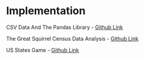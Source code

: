 # Implementation

CSV Data And The Pandas Library - [Github Link](https://github.com/grandeurkoe/100-days-of-code-the-complete-python-pro-bootcamp/tree/0693528e2daf31cf4892ed3905015d0abd78fdac/day-025-working-with-csv-data-and-the-pandas-library/csv-data-and-the-pandas-library)

The Great Squirrel Census Data Analysis - [Github Link](https://github.com/grandeurkoe/100-days-of-code-the-complete-python-pro-bootcamp/tree/0693528e2daf31cf4892ed3905015d0abd78fdac/day-025-working-with-csv-data-and-the-pandas-library/the-great-squirrel-census-data-analysis)

US States Game - [Github Link](https://github.com/grandeurkoe/100-days-of-code-the-complete-python-pro-bootcamp/tree/0693528e2daf31cf4892ed3905015d0abd78fdac/day-025-working-with-csv-data-and-the-pandas-library/us-states-game)